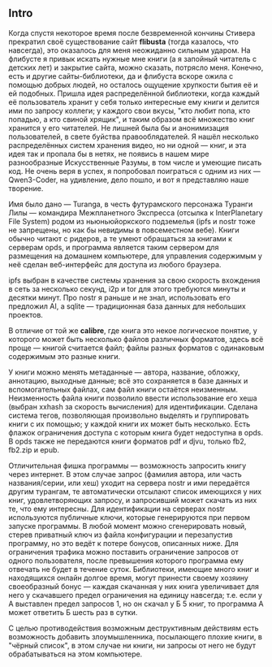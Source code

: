 ## Intro

Когда спустя некоторое время после безвременной кончины Стивера прекратил своё существование сайт **flibusta** (тогда казалось, что навсегда), это оказалось для меня неожиданно сильным ударом. На флибусте я привык искать нужные мне книги (а я запойный читатель с детских лет) и закрытие сайта, можно сказать, потрясло меня. Конечно, есть и другие сайты-библиотеки, да и флибуста вскоре ожила с помощью добрых людей, но осталось ощущение хрупкости бытия её и ей подобных. Пришла идея распределённой библиотеки, когда каждый её пользователь хранит у себя только интересные ему книги и делится ими по запросу коллеги; у каждого свои вкусы, "кто любит попа, кто попадью, а кто свиной хрящик", и таким образом всё множество книг хранится у его читателей. Не лишней была бы и анонимизация пользователей, в свете буйства правооблядателей. Я нашёл несколько распределённых систем хранения видео, но ни одной — книг, и эта идея так и пропала бы в нетях, не появись в нашем мире разнообразные Искусственные Разумы, в том числе и умеющие писать код. Не очень веря в успех, я попробовал поиграться с одним из них — Qwen3-Coder, на удивление, дело пошло, и вот я представляю наше творение.

Имя было дано — Turanga, в честь футурамского персонажа Туранги Лилы — командира Межпланетного Экспресса (отсылка к InterPlanetary File System) родом из ньюньюйоркского подземелья (ipfs и nostr тоже не запрещены, но как бы невидимы в повсеместном вебе). Книги обычно читают с ридеров, а те умеют обращаться за книгами к серверам opds, и программа является таким сервером для размещения на домашнем компьютере, для управления содержимым у неё сделан веб-интерфейс для доступа из любого браузера.

ipfs выбран в качестве системы хранения за свою скорость вхождения в сеть за несколько секунд, i2p и tor для этого требуются минуты и десятки минут. Про nostr я раньше и не знал, использовать его предложил AI, а sqlite — традиционная база данных для небольших проектов.

В отличие от той же **calibre**, где книга это некое логическое понятие, у которого может быть несколько файлов различных форматов, здесь всё проще — книгой считается файл; файлы разных форматов с одинаковым содержимым это разные книги.

У книги можно менять метаданные — автора, название, обложку, аннотацию, выходные данные; всё это сохраняется в базе данных и вспомогательных файлах, сам файл книги остаётся неизменным. Неизменность файла книги позволило ввести использование его хеша (выбран xxhash за скорость вычисления) для идентификации. Сделана система тегов, позволяющая произвольно выделять и группировать книги с их помощью; у каждой книги их может быть несколько. Есть флажок ограничения доступа с которым книга будет недоступна в opds. В opds также не передаются книги форматов pdf и djvu, только fb2, fb2.zip и epub.

Отличительная фишка программы — возможность запросить книгу через интернет. В этом случае запрос (фамилия автора, или часть названия/серии, или хеш) уходит на сервера nostr и ими передаётся другим турангам, те автоматически отсылают список имеющихся у них книг, удовлетворяющих запросу, и запросивший может скачать из них те, что ему интересны. Для идентификации на серверах nostr используются публичные ключи, которые генерируются при первом запуске программы. В любой момент можно сгенерировать новый, стерев приватный ключ из файла конфигурации и перезапустив программу, но это ведёт к потере бонусов, описанных ниже. Для ограничения трафика можно поставить ограничение запросов от одного пользователя, после превышения которого программа ему отвечать не будет в течение суток. Библиотеки, имеющие много книг и находящихся онлайн долгое время, могут принести своему хозяину своеобразный бонус — каждая скачанная у них книга увеличивает для него у скачавшего предел ограничения на единицу навсегда; т.е. если у А выставлен предел запросов 1, но он скачал у Б 5 книг, то программа А может ответить Б шесть раз в сутки.

С целью противодействия возможным деструктивным действиям есть возможность добавить злоумышленника, посылающего плохие книги, в "чёрный список", в этом случае ни книги, ни запросы от него не будут обрабатываться на этом компьютере.
